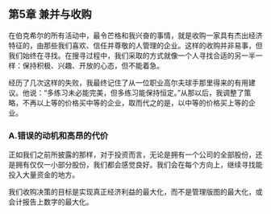 ## 第5章 兼并与收购

在伯克希尔的所有活动中，最令芒格和我兴奋的事情，就是收购一家具有杰出经济特征的，由那些我们喜欢、信任并尊敬的人管理的企业。这样的收购并非易事，但我们始终在寻找。在搜寻过程中，我们采取的方式就像一个人寻找合适的另一半一样：保持积极、兴趣、开放的心态，但不能着急。

经历了几次这样的失败，我最终记住了从一位职业高尔夫球手那里得来的有用建议。他说：“多练习未必能完美，但多练习能保持恒定。”从那以后，我调整了策略，不再以上等的价格买中等的企业，取而代之的是，以中等的价格买上等的企业。

### A.错误的动机和高昂的代价

正如我们之前所披露的那样，对于投资而言，无论是拥有一个公司的全部股份，还是拥有仅仅一小部分股份，我们都会感觉良好。我们会在每个方向上，继续寻找能投入大量资金的地方。

我们收购决策的目标是实现真正经济利益的最大化，而不是管理版图的最大化，或会计报告上数字的最大化。
